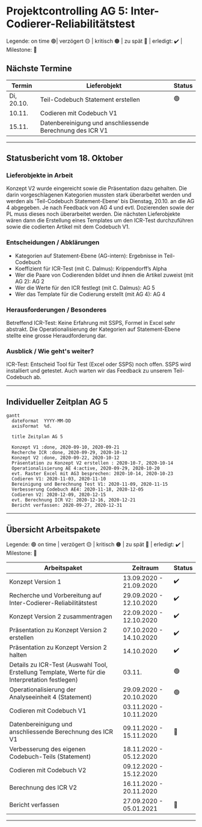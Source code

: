 # Projektcontrolling AG 5: Inter-Codierer-Reliabilitätstest


Legende: on time 🟢| verzögert 🟡 | kritisch 🟠 | zu spät 🔴 | erledigt: ✔️ | Milestone: 🔷
## Nächste Termine
<!-- erledigte Zeilen  hier einfügen 
| Termin | Lieferobjekt | Status |
| -------- | -------- | -------- | 

-->

<!-- ev. nur bei Arbeitspakte. sonst doppelt :-) sorry kommentar von alex
Liebe Alex, nein, wir hätten gern hier oben als Übersicht die nächsten zwei, drei Termine. Und ja, das ist doppelt, aber unten müsst ihr nicht ausfüllen, da könnt ihr, und ihr könnt euch dort die APs holen
-->
| Termin | Lieferobjekt | Status |
| -------- | -------- | -------- | 
|Di, 20.10. |Teil-Codebuch Statement erstellen |🟢| 
|10.11.| Codieren mit Codebuch V1||
|15.11.| Datenbereinigung und anschliessende Berechnung des ICR V1||
<!--  NEUE ZEILEN OBEN REINKOPIEREN
Ihr könnt sie unten aus der Tabelle mit den Arbeitspaketen rauskopieren und oben einfügen
-->

----
<!-- Bitte jeweils den neusten zuoberst einfügen -->

## Statusbericht vom 18. Oktober
### Lieferobjekte in Arbeit

<!-- Was zu erledigen war. Wo ihr dran seid -->
Konzept V2 wurde eingereicht sowie die Präsentation dazu gehalten. Die darin vorgeschlagenen Kategorien mussten stark überarbeitet werden und werden als 'Teil-Codebuch Statement-Ebene' bis Dienstag, 20.10. an die AG 4 abgegeben. Je nach Feedback von AG 4 und evtl. Dozierenden sowie der PL muss dieses noch überarbeitet werden. Die nächsten Lieferobjekte wären dann die Erstellung eines Templates um den ICR-Test durchzuführen sowie die codierten Artikel mit dem Codebuch V1.

<!-- falls Tabellen benötigt werden
| Column 1 | Column 2 | Column 3 |
| -------- | -------- | -------- |
| Text     | Text     | Text     |

-->
### Entscheidungen / Abklärungen
<!-- Was war zu entscheiden / abzuklären, mit wem.  -->
* Kategorien auf Statement-Ebene (AG-intern): Ergebnisse in Teil-Codebuch
* Koeffizient für ICR-Test (mit C. Dalmus): Krippendorff’s Alpha
* Wer die Paare von Codierenden bildet und ihnen die Artikel zuweist (mit AG 2): AG 2
* Wer die Werte für den ICR festlegt (mit C. Dalmus): AG 5
* Wer das Template für die Codierung erstellt (mit AG 4): AG 4

### Herausforderungen / Besonderes
<!-- speziell Erwähnenswertes | Abhängigkeiten von anderen AGs-->
Betreffend ICR-Test: Keine Erfahrung mit SSPS, Formel in Excel sehr abstrakt. Die Operationalisierung der Kategorien auf Statement-Ebene stellte eine grosse Heraudforderung dar.

### Ausblick / Wie geht's weiter?
<!-- Was kommt als nächstes? | kommende Arbeitspakete -->
ICR-Test: Entscheid Tool für Test (Excel oder SSPS) noch offen. SSPS wird installiert und getestet. Auch warten wir das Feedback zu unserem Teil-Codebuch ab.


----
## Individueller Zeitplan AG 5
<!-- Dieses GANTT haben wir mit [mermaid](https://pad.gwdg.de/features?both#Mermaid) erstellt.-->
```mermaid
gantt
  dateFormat  YYYY-MM-DD
  axisFormat  %d.

  title Zeitplan AG 5
 
  Konzept V1 :done, 2020-09-10, 2020-09-21
  Recherche ICR :done, 2020-09-29, 2020-10-12 
  Konzept V2 :done, 2020-09-22, 2020-10-12
  Präsentation zu Konzept V2 erstellen : 2020-10-7, 2020-10-14
  Operationalisierung AE 4:active, 2020-09-29, 2020-10-20
  evt. Raster Excel mit AG3 besprechen: 2020-10-14, 2020-10-23
  Codieren V1: 2020-11-03, 2020-11-10
  Bereinigung und Berechnung Test V1: 2020-11-09, 2020-11-15
  Verbesserung Codebuch AE4: 2020-11-18, 2020-12-05
  Codieren V2: 2020-12-09, 2020-12-15
  evt. Berechnung ICR V2: 2020-12-16, 2020-12-21
  Bericht verfassen: 2020-09-27, 2020-12-31

```

----
## Übersicht Arbeitspakete
<!-- erledigte Zeilen löschen oder abhaken: ✔️ -->

Legende: 🟢 on time | verzögert 🟡 | kritisch 🟠 | zu spät 🔴 | erledigt: ✔️ | Milestone: 🔷

| Arbeitspaket | Zeitraum | Status |
| ------------ | ----------- | ----- |
| Konzept Version 1 | 13.09.2020 - 21.09.2020 |✔️ |
| Recherche und Vorbereitung auf Inter-Codierer-Reliabilitätstest | 29.09.2020 - 12.10.2020 | ✔️ |
| Konzept Version 2 zusammentragen| 22.09.2020 - 12.10.2020 | ✔️ |
| Präsentation zu Konzept Version 2 erstellen | 07.10.2020 - 14.10.2020 |✔️ |
| Präsentation zu Konzept Version 2 halten | 14.10.2020 | ✔️
| Details zu ICR-Test (Auswahl Tool, Erstellung Template, Werte für die Interpretation festlegen) | 03.11. | 🟢 |
|Operationalisierung der Analyseeinheit 4 (Statement) | 29.09.2020 - 20.10.2020|🟢|
|Codieren mit Codebuch V1 | 03.11.2020 - 10.11.2020| |
|Datenbereinigung und anschliessende Berechnung des ICR V1 | 09.11.2020 - 15.11.2020| 🔷|
|Verbesserung des eigenen Codebuch-Teils (Statement) | 18.11.2020 - 05.12.2020| |
|Codieren mit Codebuch V2| 09.12.2020 - 15.12.2020 |  |
|Berechnung des ICR V2 | 16.11.2020 - 20.11.2020| |
|Bericht verfassen| 27.09.2020 - 05.01.2021|🔷 |

----
